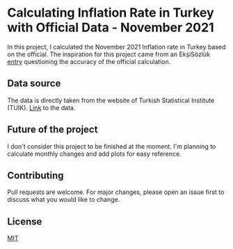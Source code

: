 # Calculating Inflation Rate in Turkey with Official Data - November 2021


In this project, I calculated the November 2021 Inflation rate in Turkey based on the official. The inspiration for this project came from an EkşiSözlük [entry](https://eksisozluk.com/tuike-gore-enflasyonun-31-31-olmasi--7101397) questioning the accuracy of the official calculation. 


## Data source

The data is directly taken from the website of Turkish Statistical Institute (TUIK). [Link](https://data.tuik.gov.tr/Bulten/Index?p=Consumer-Price-Index-November-2021-37389&dil=2) to the data. 
## Future of the project
I don't consider this project to be finished at the moment. I'm planning to calculate monthly changes and add plots for easy reference. 

## Contributing
Pull requests are welcome. For major changes, please open an issue first to discuss what you would like to change.


## License
[MIT](https://choosealicense.com/licenses/mit/)
